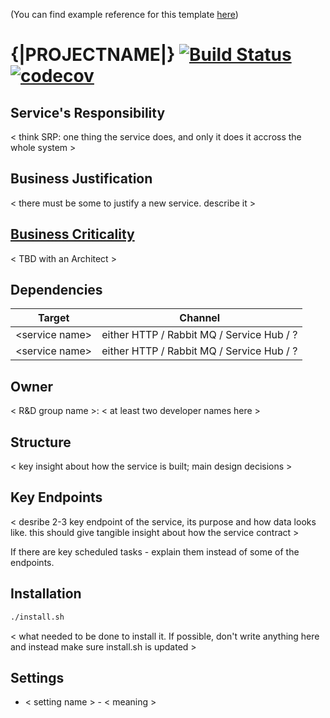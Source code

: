 (You can find example reference for this template [here](https://github.com/gtforge/arm_service/blob/dev/README.md))

# {|PROJECTNAME|} [![Build Status](https://travis-ci.com/gtforge/{|PROJECTNAME|}.svg?token=TRAVIS_TOKEN&branch=dev)](https://travis-ci.com/gtforge/{|PROJECTNAME|}) [![codecov](https://codecov.io/gh/gtforge/{|PROJECTNAME|}_service/branch/dev/graph/badge.svg?token=CODECOV_TOKEN)](https://codecov.io/gh/gtforge/{|PROJECTNAME|})

## Service's Responsibility

\< think SRP: one thing the service does, and only it does it accross the whole system >

## Business Justification

\< there must be some to justify a new service. describe it >

## [Business Criticality](https://confluence.gtforge.com/display/AR/Business+Criticality)

\< TBD with an Architect >

## Dependencies

| Target | Channel |
| --- | --- |
| \<service name> | either HTTP / Rabbit MQ / Service Hub / ? |
| \<service name> | either HTTP / Rabbit MQ / Service Hub / ? |

## Owner

\< R&D group name >: \< at least two developer names here >

## Structure

\< key insight about how the service is built; main design decisions >

## Key Endpoints

\< desribe 2-3 key endpoint of the service, its purpose and how data looks like. this should give tangible insight about how the service contract >

If there are key scheduled tasks - explain them instead of some of the endpoints.

## Installation

```bash
./install.sh
```

\< what needed to be done to install it. If possible, don't write anything here and instead make sure install.sh is updated >

## Settings

* \< setting name > - \< meaning >
